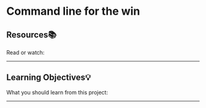 # Command line for the win

## Resources:books:
Read or watch:

---
## Learning Objectives:bulb:
What you should learn from this project:

---

